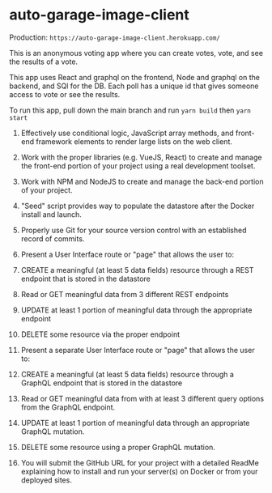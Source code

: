 # auto-garage-image-client

Production: `https://auto-garage-image-client.herokuapp.com/`

This is an anonymous voting app where you can create votes, vote, and see the results of a vote. 

This app uses React and graphql on the frontend, Node and graphql on the backend, and SQl for the DB. Each poll has a unique id that gives someone access to vote or see the results. 

To run this app, pull down the main branch and run `yarn build` then `yarn start`


1.    Effectively use conditional logic, JavaScript array methods, and front-end framework elements to render large lists on the web client.

2.    Work with the proper libraries (e.g. VueJS, React) to create and manage the front-end portion of your project using a real development toolset.

3.    Work with NPM and NodeJS to create and manage the back-end portion of your project.

4.    "Seed" script provides way to populate the datastore after the Docker install and launch.

5.    Properly use Git for your source version control with an established record of commits.

6.    Present a User Interface route or "page" that allows the user to: 

1.    CREATE a meaningful (at least 5 data fields) resource through a REST endpoint that is stored in the datastore

2.    Read or GET meaningful data from 3 different REST endpoints

3.    UPDATE at least 1 portion of meaningful data through the appropriate endpoint

4.    DELETE some resource via the proper endpoint

7.    Present a separate User Interface route or "page" that allows the user to:

1.    CREATE a meaningful (at least 5 data fields) resource through a GraphQL endpoint that is stored in the datastore

2.    Read or GET meaningful data from with at least 3 different query options from the GraphQL endpoint.

3.    UPDATE at least 1 portion of meaningful data through an appropriate GraphQL mutation.

4.    DELETE some resource using a proper GraphQL mutation.

8.    You will submit the GitHub URL for your project with a detailed ReadMe explaining how to install and run your server(s) on Docker or from your deployed sites.